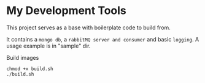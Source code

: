 # My Development Tools

This project serves as a base with boilerplate code to build from.

It contains a `mongo db`, a `rabbitMQ server and consumer` and basic `logging`.
A usage example is in "sample" dir.


Build images

    chmod +x build.sh
    ./build.sh
